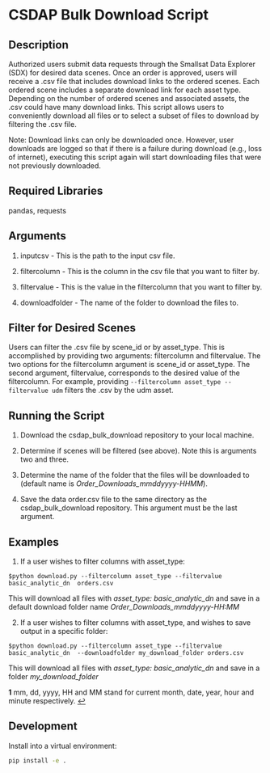# CSDAP Bulk Download Script

## Description

Authorized users submit data requests through the Smallsat Data Explorer (SDX) for desired data scenes. Once an order is approved, users will receive a .csv file that includes download links to the ordered scenes. Each ordered scene includes a separate download link for each asset type. Depending on the number of ordered scenes and associated assets, the .csv could have many download links. This script allows users to conveniently download all files or to select a subset of files to download by filtering the .csv file.

Note: Download links can only be downloaded once. However, user downloads are logged so that if there is a failure during download (e.g., loss of internet), executing this script again will start downloading files that were not previously downloaded.

## Required Libraries

pandas, requests

## Arguments

1. inputcsv - This is the path to the input csv file.

2. filtercolumn - This is the column in the csv file that you want to filter by.

3. filtervalue - This is the value in the filtercolumn that you want to filter by.

4. downloadfolder - The name of the folder to download the files to.

## Filter for Desired Scenes

Users can filter the .csv file by scene_id or by asset_type. This is accomplished by providing two arguments: filtercolumn and filtervalue. The two options for the filtercolumn argument is scene_id or asset_type. The second argument, filtervalue, corresponds to the desired value of the filtercolumn. For example, providing `--filtercolumn asset_type --filtervalue udm` filters the .csv by the udm asset.

## Running the Script

1. Download the csdap_bulk_download repository to your local machine.

2. Determine if scenes will be filtered (see above). Note this is arguments two and three.

3. Determine the name of the folder that the files will be downloaded to (default name is *Order_Downloads_mmddyyyy-HHMM*).

4. Save the data order.csv file to the same directory as the csdap_bulk_download repository. This argument must be the last argument.


## Examples

1. If a user wishes to filter columns with asset_type:

`$python download.py --filtercolumn asset_type --filtervalue basic_analytic_dn  orders.csv `

This will download all files with *asset_type: basic_analytic_dn* and save in a default download folder name *Order_Downloads_mmddyyyy-HH:MM*


2. If a user wishes to filter columns with asset_type, and wishes to save output in a specific folder:

`$python download.py --filtercolumn asset_type --filtervalue basic_analytic_dn  --downloadfolder my_download_folder orders.csv `

This will download all files with *asset_type: basic_analytic_dn* and save in a folder *my_download_folder*





<b id="f1">1</b> mm, dd, yyyy, HH and MM stand for current month, date, year, hour and minute respectively. [↩](#a1)


## Development

Install into a virtual environment:

```sh
pip install -e .
```
